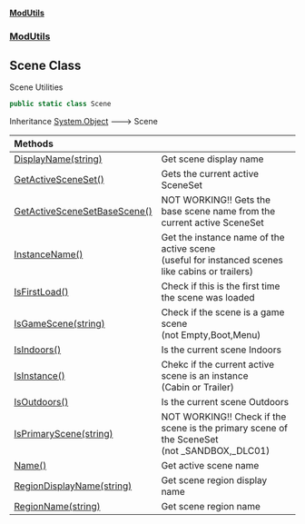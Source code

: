#### [ModUtils](index.md 'index')
### [ModUtils](ModUtils.md 'ModUtils')

## Scene Class

Scene Utilities

```csharp
public static class Scene
```

Inheritance [System.Object](https://docs.microsoft.com/en-us/dotnet/api/System.Object 'System.Object') &#129106; Scene

| Methods | |
| :--- | :--- |
| [DisplayName(string)](ModUtils.Scene.DisplayName(string).md 'ModUtils.Scene.DisplayName(string)') | Get scene display name |
| [GetActiveSceneSet()](ModUtils.Scene.GetActiveSceneSet().md 'ModUtils.Scene.GetActiveSceneSet()') | Gets the current active SceneSet |
| [GetActiveSceneSetBaseScene()](ModUtils.Scene.GetActiveSceneSetBaseScene().md 'ModUtils.Scene.GetActiveSceneSetBaseScene()') | NOT WORKING!! Gets the base scene name from the current active SceneSet |
| [InstanceName()](ModUtils.Scene.InstanceName().md 'ModUtils.Scene.InstanceName()') | Get the instance name of the active scene<br/>(useful for instanced scenes like cabins or trailers) |
| [IsFirstLoad()](ModUtils.Scene.IsFirstLoad().md 'ModUtils.Scene.IsFirstLoad()') | Check if this is the first time the scene was loaded |
| [IsGameScene(string)](ModUtils.Scene.IsGameScene(string).md 'ModUtils.Scene.IsGameScene(string)') | Check if the scene is a game scene<br/>(not Empty,Boot,Menu) |
| [IsIndoors()](ModUtils.Scene.IsIndoors().md 'ModUtils.Scene.IsIndoors()') | Is the current scene Indoors |
| [IsInstance()](ModUtils.Scene.IsInstance().md 'ModUtils.Scene.IsInstance()') | Chekc if the current active scene is an instance<br/>(Cabin or Trailer) |
| [IsOutdoors()](ModUtils.Scene.IsOutdoors().md 'ModUtils.Scene.IsOutdoors()') | Is the current scene Outdoors |
| [IsPrimaryScene(string)](ModUtils.Scene.IsPrimaryScene(string).md 'ModUtils.Scene.IsPrimaryScene(string)') | NOT WORKING!! Check if the scene is the primary scene of the SceneSet<br/>(not _SANDBOX,_DLC01) |
| [Name()](ModUtils.Scene.Name().md 'ModUtils.Scene.Name()') | Get active scene name |
| [RegionDisplayName(string)](ModUtils.Scene.RegionDisplayName(string).md 'ModUtils.Scene.RegionDisplayName(string)') | Get scene region display name |
| [RegionName(string)](ModUtils.Scene.RegionName(string).md 'ModUtils.Scene.RegionName(string)') | Get scene region name |
